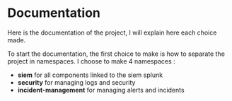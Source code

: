 # Documentation

Here is the documentation of the project, I will explain here each choice made. 

To start the documentation, the first choice to make is how to separate the project in namespaces. I choose to make 4 namespaces :

- **siem** for all components linked to the siem splunk
- **security** for managing logs and security
- **incident-management** for managing alerts and incidents




